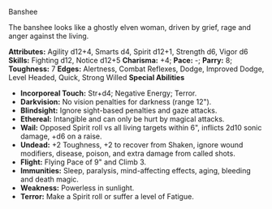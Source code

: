 Banshee

The banshee looks like a ghostly elven woman, driven by grief, rage
and anger against the living.

**Attributes:** Agility d12+4, Smarts d4, Spirit d12+1, Strength d6,
Vigor d6
**Skills:** Fighting d12, Notice d12+5
**Charisma:** +4; **Pace:** -; **Parry:** 8; **Toughness:** 7
**Edges:** Alertness, Combat Reflexes, Dodge, Improved Dodge, Level
Headed, Quick, Strong Willed
**Special Abilities**
- **Incorporeal Touch:** Str+d4; Negative Energy; Terror.
- **Darkvision:** No vision penalties for darkness (range 12").
- **Blindsight:** Ignore sight-based penalties and gaze attacks.
- **Ethereal:** Intangible and can only be hurt by magical attacks.
- **Wail:** Opposed Spirit roll vs all living targets within 6",
inflicts 2d10 sonic damage, +d6 on a raise.
- **Undead:** +2 Toughness, +2 to recover from Shaken, ignore wound
modifiers, disease, poison, and extra damage from called shots.
- **Flight:** Flying Pace of 9" and Climb 3.
- **Immunities:** Sleep, paralysis, mind-affecting effects, aging,
bleeding and death magic.
- **Weakness:** Powerless in sunlight.
- **Terror:** Make a Spirit roll or suffer a level of Fatigue.

